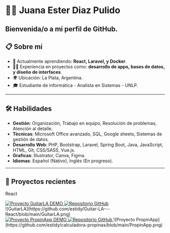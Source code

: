 # 🧑‍💻 Juana Ester Diaz Pulido


Bienvenida/o a mi perfil de GitHub. 
---

## 📋 Sobre mí

- 🌱 Actualmente aprendiendo: **React, Laravel, y Docker**.  
- 👩‍🏭 Experiencia en proyectos como: **desarrollo de apps, bases de datos, y diseño de interfaces**.  
- 🌍 Ubicación: La Plata, Argentina.  
- 🎓 Estudiante de informática - Analista en Sistemas - UNLP.  

---

## 🛠️ Habilidades

- **Gestión**: Organización, Trabajo en equipo, Resolución de problemas, Atención al detalle.
- **Técnicas**: Microsoft Office avanzado, SQL, Google sheets, Sistemas de gestión de datos.
- **Desarrollo Web**: PHP, Bootstrap, Laravel, Spring Boot, Java, JavaScript, HTML, Git, CSS/SASS, Vue.js.
- **Graficas**: Illustrator, Canva, Figma.
- **Idiomas**: Español (Nativo), Inglés (En progreso). 

---
## 🚀 Proyectos recientes

React
<div>
  <a href="http://shopguitar-la.netlify.app/">
    <img src="https://img.shields.io/badge/Proyecto_GuitarLA-DEMO-blue?style=for-the-badge&logo=netlify" alt="Proyecto GuitarLA DEMO">
  </a>
   <a href="https://github.com/estidy/GuitarLA-typescript)">
    <img src="https://img.shields.io/badge/Repositorio-GitHub-green?style=for-the-badge&logo=github" alt="Repositorio GitHub">
  </a>
  
</div>
![GuitarLA](https://github.com/estidy/Guitar-LA---React/blob/main/GuitarLA.png)

<div>
  <a href="propinapp.netlify.app">
    <img src="https://img.shields.io/badge/Proyecto_PropinApp-DEMO-blue?style=for-the-badge&logo=netlify" alt="Proyecto PropinApp DEMO">
  </a>
  <a href="https://github.com/estidy/calculadora-propinas">
    <img src="https://img.shields.io/badge/Repositorio-GitHub-green?style=for-the-badge&logo=github" alt="Repositorio GitHub">
  </a>
  ![Proyecto PropinApp](https://github.com/estidy/calculadora-propinas/blob/main/PropinApp.png)
</div>


<!--
**estidy/Estidy** is a ✨ _special_ ✨ repository because its `README.md` (this file) appears on your GitHub profile.

Here are some ideas to get you started:

- 🔭 I’m currently working on ...
- 🌱 I’m currently learning ...
- 👯 I’m looking to collaborate on ...
- 🤔 I’m looking for help with ...
- 💬 Ask me about ...
- 📫 How to reach me: ...
- 😄 Pronouns: ...
- ⚡ Fun fact: ...
-->
